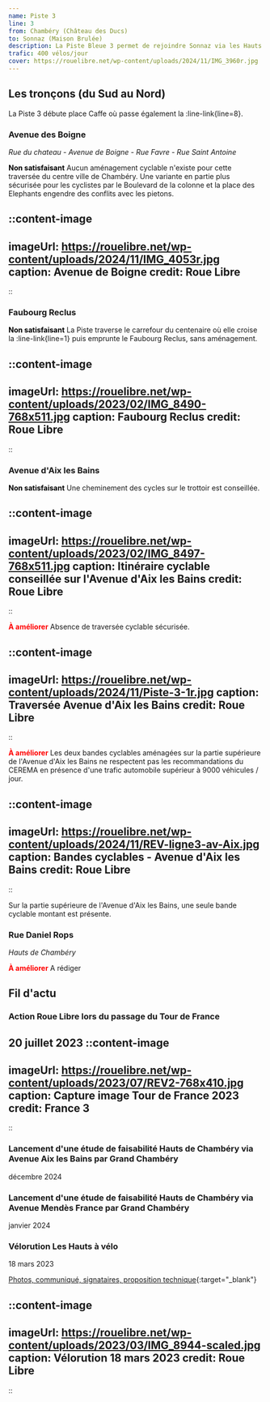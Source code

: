 ```yaml
---
name: Piste 3
line: 3
from: Chambéry (Château des Ducs) 
to: Sonnaz (Maison Brulée)
description: La Piste Bleue 3 permet de rejoindre Sonnaz via les Hauts de Chambéry. Sa partie centrale a une pente moyenne de 4% sur une distance d'environ 2,5 kilomètres.
trafic: 400 vélos/jour
cover: https://rouelibre.net/wp-content/uploads/2024/11/IMG_3960r.jpg
---
```


## Les tronçons (du Sud au Nord)

La Piste 3 débute place Caffe où passe également la :line-link{line=8}.

### Avenue des Boigne

*Rue du chateau - Avenue de Boigne - Rue Favre - Rue Saint Antoine*

<span style="color:black;font-weight:bold">Non satisfaisant</span> Aucun aménagement cyclable n'existe pour cette traversée du centre ville de Chambéry. Une variante en partie plus sécurisée pour les cyclistes par le Boulevard de la colonne et la place des Elephants engendre des conflits avec les pietons.

::content-image
---
imageUrl: https://rouelibre.net/wp-content/uploads/2024/11/IMG_4053r.jpg
caption: Avenue de Boigne
credit: Roue Libre
---
::

### Faubourg Reclus

<span style="color:black;font-weight:bold">Non satisfaisant</span> La Piste traverse le carrefour du centenaire où elle croise la :line-link{line=1} puis emprunte le Faubourg Reclus, sans aménagement.

::content-image
---
imageUrl: https://rouelibre.net/wp-content/uploads/2023/02/IMG_8490-768x511.jpg
caption: Faubourg Reclus
credit: Roue Libre
---
::

### Avenue d'Aix les Bains

<span style="color:black;font-weight:bold">Non satisfaisant</span> Une cheminement des cycles sur le trottoir est conseillée.

::content-image
---
imageUrl: https://rouelibre.net/wp-content/uploads/2023/02/IMG_8497-768x511.jpg
caption: Itinéraire cyclable conseillée sur l'Avenue d'Aix les Bains
credit: Roue Libre
---
::

<span style="color:red;font-weight:bold">À améliorer</span> Absence de traversée cyclable sécurisée.

::content-image
---
imageUrl: https://rouelibre.net/wp-content/uploads/2024/11/Piste-3-1r.jpg
caption: Traversée Avenue d'Aix les Bains
credit: Roue Libre
---
::

<span style="color:red;font-weight:bold">À améliorer</span> Les deux bandes cyclables aménagées sur la partie supérieure de l'Avenue d'Aix les Bains ne respectent pas les recommandations du CEREMA en présence d'une trafic automobile supérieur à 9000 véhicules / jour.

::content-image
---
imageUrl: https://rouelibre.net/wp-content/uploads/2024/11/REV-ligne3-av-Aix.jpg
caption: Bandes cyclables - Avenue d'Aix les Bains
credit: Roue Libre
---
::

Sur la partie supérieure de l'Avenue d'Aix les Bains, une seule bande cyclable montant est présente.

### Rue Daniel Rops

*Hauts de Chambéry*

<span style="color:red;font-weight:bold">À améliorer</span> 
A rédiger

## Fil d'actu

### Action Roue Libre lors du passage du Tour de France
20 juillet 2023
::content-image
---
imageUrl: https://rouelibre.net/wp-content/uploads/2023/07/REV2-768x410.jpg
caption: Capture image Tour de France 2023
credit: France 3
---
::

### Lancement d'une étude de faisabilité Hauts de Chambéry via Avenue Aix les Bains par Grand Chambéry
décembre 2024

### Lancement d'une étude de faisabilité Hauts de Chambéry via Avenue Mendès France par Grand Chambéry
janvier 2024

### Vélorution Les Hauts à vélo
18 mars 2023

[Photos, communiqué, signataires, proposition technique](https://rouelibre.net/2023/02/16/18-mars-2023-velorution-chambery-hauts-de-chambery/){:target="_blank"}

::content-image
---
imageUrl: https://rouelibre.net/wp-content/uploads/2023/03/IMG_8944-scaled.jpg
caption: Vélorution 18 mars 2023
credit: Roue Libre
---
::